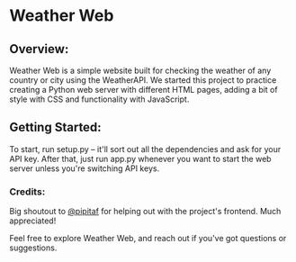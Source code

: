 # Weather Web
## Overview:
Weather Web is a simple website built for checking the weather of any country or city using the WeatherAPI. We started this project to practice creating a Python web server with different HTML pages, adding a bit of style with CSS and functionality with JavaScript.

## Getting Started:
To start, run setup.py – it'll sort out all the dependencies and ask for your API key. After that, just run app.py whenever you want to start the web server unless you're switching API keys.

### Credits:
Big shoutout to [@pipitaf]( https://github.com/pipitaf ) for helping out with the project's frontend. Much appreciated!

Feel free to explore Weather Web, and reach out if you've got questions or suggestions.
